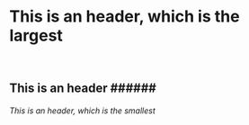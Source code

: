 <h1>  This is an header, which is the largest
<br></br>
<h2> This is an  header
###### <h6> This is an header, which is the smallest
